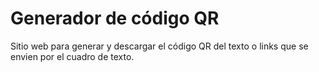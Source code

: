 # Generador de código QR

Sitio web para generar y descargar el código QR del texto o links que se envien por el cuadro de texto.